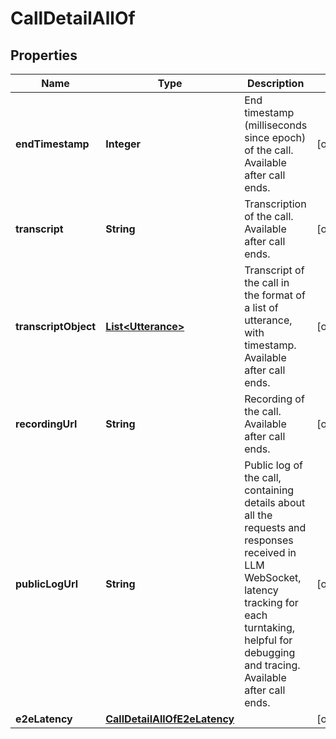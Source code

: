 

# CallDetailAllOf


## Properties

| Name | Type | Description | Notes |
|------------ | ------------- | ------------- | -------------|
|**endTimestamp** | **Integer** | End timestamp (milliseconds since epoch) of the call. Available after call ends. |  [optional] |
|**transcript** | **String** | Transcription of the call. Available after call ends. |  [optional] |
|**transcriptObject** | [**List&lt;Utterance&gt;**](Utterance.md) | Transcript of the call in the format of a list of utterance, with timestamp. Available after call ends. |  [optional] |
|**recordingUrl** | **String** | Recording of the call. Available after call ends. |  [optional] |
|**publicLogUrl** | **String** | Public log of the call, containing details about all the requests and responses received in LLM WebSocket, latency tracking for each turntaking, helpful for debugging and tracing. Available after call ends. |  [optional] |
|**e2eLatency** | [**CallDetailAllOfE2eLatency**](CallDetailAllOfE2eLatency.md) |  |  [optional] |



